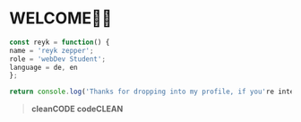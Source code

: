 # WELCOME🙏🏻


```javascript
const reyk = function() {
name = 'reyk zepper';
role = 'webDev Student';
language = de, en
};

return console.log('Thanks for dropping into my profile, if you're intersted....contact me!?'); 
```

>__cleanCODE__
>__codeCLEAN__
